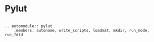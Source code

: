 # Pylut

```eval_rst

.. automodule:: pylut
    :members: autoname, write_scripts, loadmat, mkdir, run_mode, run_fdtd

```
